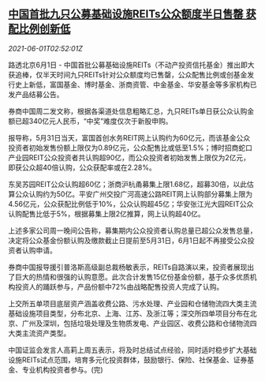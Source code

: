 <!--1622516462000-->
[中国首批九只公募基础设施REITs公众额度半日售罄 获配比例创新低](https://cn.reuters.com/article/china-reits-demand-0601-idCNKCS2DD27B)
------

<div><i>2021-06-01T02:52:01Z</i></div><p>路透北京6月1日 - 中国首批公募基础设施REITs（不动产投资信托基金）推出即大获追棒，仅半天时间九只REITs针对公众额度均已售罄，公众配售比例或创基金发行史上新低，富国基金、博时基金、浙商资管、中金基金、华安基金等多家机构已发产品结募公告。</p><p>券商中国周二发文称，根据各渠道处信息粗略汇总，九只REITs单日获公众认购金额已超340亿元人民币，“中奖”难度仅次于新股申购。</p><p>报导称，5月31日当天，富国首创水务REIT网上认购约为60亿元，而该基金公众投资者初始发售份额上限仅为0.89亿元，公众配售比或低至1.5%；博时招商蛇口产业园REIT公众投资者共认购超90亿，而公众投资者初始发售上限仅为2亿元，即获公众超40倍认购，公众获配率或在2.28%。</p><p>东吴苏园REIT公众认购超60亿；浙商沪杭甬募集上限1.68亿，超募30倍，以此估算公众认购约为50亿。平安广州交投广河高速公路REIT网上认购部分募集上限为4.56亿元，公众获配比例低于10%，公众认购超45亿；华安张江光大园REIT公众认购配售比低于5%，根据募集上限2亿推算，网上认购超40亿。</p><p>上述多家公司周一晚间公告称，募集期内公众投资者认购总量已超公众发售总量，决定将公众基金份额认购及缴款截止日提前至5月31日，6月1日起不再接受公众投资者认购申请。</p><p>券商中国报导援引普洛斯高级副总裁杨敏表示，REITs自路演以来，投资者展现出了巨大的热情和很强的认购意愿。此次合计发售15亿份基金份额，基于众多优质机构投资人的踊跃参与，产品份额中72%由战略配售投资人完成了认购。</p><p>上交所五单项目底层资产涵盖收费公路、污水处理、产业园和仓储物流四大类主流基础设施项目类型，分布北京、上海、江苏、及浙江等；深交所四单项目分布在北京、广州及深圳，包括垃圾处理及生物质发电、产业园区、收费公路和仓储物流四大类主流资产类型。</p><p>中国证监会发言人高莉上周五表示，将及时总结试点经验，同时适时稳步扩大基础设施REITs试点范围，培育多元化投资群体，鼓励银行、保险、社保基金、证券基金、专业机构投资者参与。(完)</p>
